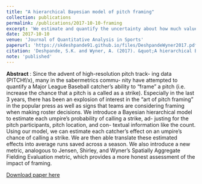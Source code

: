 ```yaml
---
title: "A hierarchical Bayesian model of pitch framing"
collection: publications
permalink: /publications/2017-10-10-framing
excerpt: 'We estimate and quantify the uncertainty about how much value a catcher adds by &quot; turning balls into strikes &quot;'
date: 2017-10-10
venue: 'Journal of Quantitative Analysis in Sports'
paperurl: 'https://skdeshpande91.github.io/files/DeshpandeWyner2017.pdf'
citation: 'Deshpande, S.K. and Wyner, A. (2017). &quot;A hierarchical Bayesian model of pitch framing.&quot; <i>Journal of Quantitative Analysis in Sports</i>. 13(3): 95 - 112.'
note: 'published'
---
```

<b> Abstract </b>: 
Since the advent of high-resolution pitch track- ing data (PITCHf/x), many in the sabermetrics commu- nity have attempted to quantify a Major League Baseball catcher’s ability to “frame” a pitch (i.e. increase the chance that a pitch is a called as a strike). Especially in the last 3 years, there has been an explosion of interest in the “art of pitch framing” in the popular press as well as signs that teams are considering framing when making roster decisions. We introduce a Bayesian hierarchical model to estimate each umpire’s probability of calling a strike, ad- justing for the pitch participants, pitch location, and con- textual information like the count. Using our model, we can estimate each catcher’s effect on an umpire’s chance of calling a strike. We are then able translate these estimated effects into average runs saved across a season. We also introduce a new metric, analogous to Jensen, Shirley, and Wyner’s Spatially Aggregate Fielding Evaluation metric, which provides a more honest assessment of the impact of framing.

[Download paper here](http://skdeshpande91.github.io/files/DeshpandeWyner2017.pdf)

